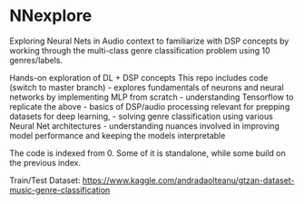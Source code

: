 # NNexplore
Exploring Neural Nets in Audio context to familiarize with DSP concepts by working through the multi-class genre classification problem using 10 genres/labels.

Hands-on exploration of DL + DSP concepts
This repo includes code (switch to master branch) - explores fundamentals of neurons and neural networks by implementing MLP from scratch - understanding Tensorflow to replicate the above - basics of DSP/audio processing relevant for prepping datasets for deep learning, - solving genre classification using various Neural Net architectures - understanding nuances involved in improving model performance and keeping the models interpretable

The code is indexed from 0. Some of it is standalone, while some build on the previous index.

Train/Test Dataset: https://www.kaggle.com/andradaolteanu/gtzan-dataset-music-genre-classification

